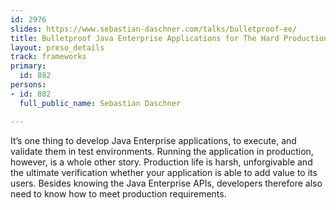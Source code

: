 ```yaml
---
id: 2976
slides: https://www.sebastian-daschner.com/talks/bulletproof-ee/
title: Bulletproof Java Enterprise Applications for The Hard Production Life
layout: preso_details
track: frameworks
primary:
  id: 882
persons:
- id: 882
  full_public_name: Sebastian Daschner

---
```

It’s one thing to develop Java Enterprise applications, to execute, and validate them in test environments. Running the application in production, however, is a whole other story. Production life is harsh, unforgivable and the ultimate verification whether your application is able to add value to its users. Besides knowing the Java Enterprise APIs, developers therefore also need to know how to meet production requirements.
